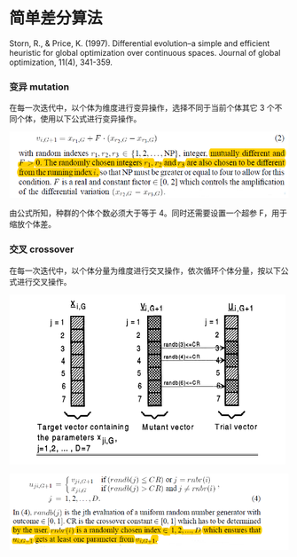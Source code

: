 简单差分算法
===============

Storn, R., & Price, K. (1997). Differential evolution–a simple and efficient heuristic for global optimization over continuous spaces. Journal of global optimization, 11(4), 341-359.

### 变异 mutation

在每一次迭代中，以个体为维度进行变异操作，选择不同于当前个体其它 3 个不同个体，使用以下公式进行变异操作。

![](./assets/QQ截图20200821145120.png)

由公式所知，种群的个体个数必须大于等于 4。同时还需要设置一个超参 F，用于缩放个体差。

### 交叉 crossover

在每一次迭代中，以个体分量为维度进行交叉操作，依次循环个体分量，按以下公式进行交叉操作。

![](./assets/QQ截图20200821170410.png)

![](./assets/QQ截图20200821170544.png)